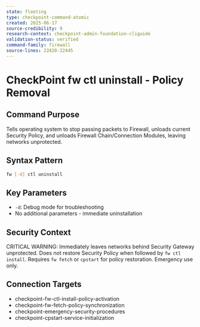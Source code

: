 ```yaml
---
state: fleeting
type: checkpoint-command-atomic
created: 2025-06-17
source-credibility: 9
research-context: checkpoint-admin-foundation-cliguide
validation-status: verified
command-family: firewall
source-lines: 22420-22445
---
```


# CheckPoint fw ctl uninstall - Policy Removal

## Command Purpose
Tells operating system to stop passing packets to Firewall, unloads current Security Policy, and unloads Firewall Chain/Connection Modules, leaving networks unprotected.

## Syntax Pattern
```bash
fw [-d] ctl uninstall
```

## Key Parameters
- `-d`: Debug mode for troubleshooting
- No additional parameters - immediate uninstallation

## Security Context
CRITICAL WARNING: Immediately leaves networks behind Security Gateway unprotected. Does not restore Security Policy when followed by `fw ctl install`. Requires `fw fetch` or `cpstart` for policy restoration. Emergency use only.

## Connection Targets
- checkpoint-fw-ctl-install-policy-activation
- checkpoint-fw-fetch-policy-synchronization
- checkpoint-emergency-security-procedures
- checkpoint-cpstart-service-initialization
